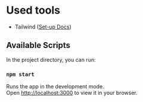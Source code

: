 # Used tools 

- Tailwind ([Set-up Docs](https://tailwindcss.com/docs/guides/create-react-app))


## Available Scripts

In the project directory, you can run:

### `npm start`

Runs the app in the development mode.\
Open [http://localhost:3000](http://localhost:3000) to view it in your browser.
